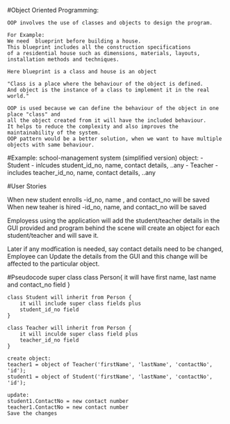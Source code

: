 #Object Oriented Programming:
    
    OOP involves the use of classes and objects to design the program.

    For Example:
    We need  blueprint before building a house.
    This blueprint includes all the construction specifications 
    of a residential house such as dimensions, materials, layouts,
    installation methods and techniques.
    
    Here blueprint is a class and house is an object

    "Class is a place where the behaviour of the object is defined.
    And object is the instance of a class to implement it in the real world."

    OOP is used because we can define the behaviour of the object in one place "class" and
    all the object created from it will have the included behaviour.
    It helps to reduce the complexity and also improves the maintainability of the system.
    OOP pattern would be a better solution, when we want to have multiple objects with same behaviour.


#Example: school-management system
    (simplified version)
object:
    - Student
        - inlcudes student_id_no, name, contact details, ..any
    - Teacher
        - includes teacher_id_no, name, contact details, ..any

#User Stories

When new student enrolls
    -id_no, name , and contact_no will be saved
When new teaher is hired
    -id_no, name, and contact_no will be saved

Employess using the application will add the student/teacher details in the GUI provided
and program behind the scene will create an object for each student/teacher and will save it.

Later if any modfication is needed, say contact details need to be changed, Employee can Update the 
details from the GUI and this change will be affected to the particular object.

#Pseudocode
    super class
    class Person{
        it will have
        first name, last name and contact_no field
    }

    class Student will inherit from Person {
        it will include super class fields plus
        student_id_no field
    }

    class Teacher will inherit from Person {
        it will inculde super class field plus
        teacher_id_no field
    }

    create object:
    teacher1 = object of Teacher('firstName', 'lastName', 'contactNo', 'id');
    student1 = object of Student('firstName', 'lastName', 'contactNo', 'id');

    update:
    student1.ContactNo = new contact number
    teacher1.ContactNo = new contact number
    Save the changes

    